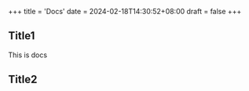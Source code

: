 +++
title = 'Docs'
date = 2024-02-18T14:30:52+08:00
draft = false
+++

## Title1
This is docs

## Title2